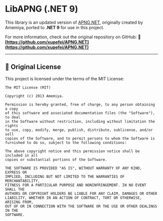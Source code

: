 ﻿# LibAPNG (.NET 9)

This library is an updated version of [APNG.NET](https://github.com/xupefei/APNG.NET), originally created by Amemiya, ported to **.NET 9** for use in this project.

For more information, check out the original repository on GitHub:
🔗 **[https://github.com/xupefei/APNG.NET](https://github.com/xupefei/APNG.NET)**

---

## 📄 Original License

This project is licensed under the terms of the MIT License:

```
The MIT License (MIT)

Copyright (c) 2013 Amemiya.

Permission is hereby granted, free of charge, to any person obtaining a copy
of this software and associated documentation files (the "Software"), to deal
in the Software without restriction, including without limitation the rights
to use, copy, modify, merge, publish, distribute, sublicense, and/or sell
copies of the Software, and to permit persons to whom the Software is
furnished to do so, subject to the following conditions:

The above copyright notice and this permission notice shall be included in all
copies or substantial portions of the Software.

THE SOFTWARE IS PROVIDED "AS IS", WITHOUT WARRANTY OF ANY KIND, EXPRESS OR
IMPLIED, INCLUDING BUT NOT LIMITED TO THE WARRANTIES OF MERCHANTABILITY,
FITNESS FOR A PARTICULAR PURPOSE AND NONINFRINGEMENT. IN NO EVENT SHALL THE
AUTHORS OR COPYRIGHT HOLDERS BE LIABLE FOR ANY CLAIM, DAMAGES OR OTHER
LIABILITY, WHETHER IN AN ACTION OF CONTRACT, TORT OR OTHERWISE, ARISING FROM,
OUT OF OR IN CONNECTION WITH THE SOFTWARE OR THE USE OR OTHER DEALINGS IN THE
SOFTWARE.
```